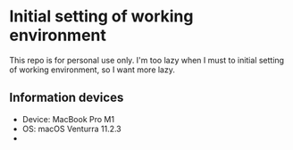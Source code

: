 # Initial setting of working environment
This repo is for personal use only. I'm too lazy when I must to initial setting of working environment, so I want more lazy.

## Information devices
- Device: MacBook Pro M1
- OS: macOS Venturra 11.2.3
- 